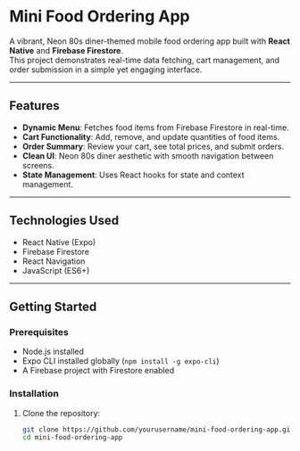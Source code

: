 # Mini Food Ordering App

A vibrant, Neon 80s diner-themed mobile food ordering app built with **React Native** and **Firebase Firestore**.  
This project demonstrates real-time data fetching, cart management, and order submission in a simple yet engaging interface.

---

## Features

- **Dynamic Menu**: Fetches food items from Firebase Firestore in real-time.  
- **Cart Functionality**: Add, remove, and update quantities of food items.  
- **Order Summary**: Review your cart, see total prices, and submit orders.  
- **Clean UI**: Neon 80s diner aesthetic with smooth navigation between screens.  
- **State Management**: Uses React hooks for state and context management.  


---

## Technologies Used

- React Native (Expo)  
- Firebase Firestore  
- React Navigation  
- JavaScript (ES6+)  

---

## Getting Started

### Prerequisites

- Node.js installed  
- Expo CLI installed globally (`npm install -g expo-cli`)  
- A Firebase project with Firestore enabled  

### Installation

1. Clone the repository:
   ```bash
   git clone https://github.com/yourusername/mini-food-ordering-app.git
   cd mini-food-ordering-app
